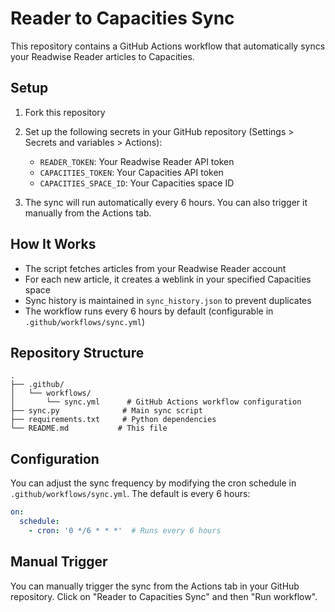 # Reader to Capacities Sync

This repository contains a GitHub Actions workflow that automatically syncs your Readwise Reader articles to Capacities.

## Setup

1. Fork this repository

2. Set up the following secrets in your GitHub repository (Settings > Secrets and variables > Actions):
   - `READER_TOKEN`: Your Readwise Reader API token
   - `CAPACITIES_TOKEN`: Your Capacities API token
   - `CAPACITIES_SPACE_ID`: Your Capacities space ID

3. The sync will run automatically every 6 hours. You can also trigger it manually from the Actions tab.

## How It Works

- The script fetches articles from your Readwise Reader account
- For each new article, it creates a weblink in your specified Capacities space
- Sync history is maintained in `sync_history.json` to prevent duplicates
- The workflow runs every 6 hours by default (configurable in `.github/workflows/sync.yml`)

## Repository Structure

```
.
├── .github/
│   └── workflows/
│       └── sync.yml      # GitHub Actions workflow configuration
├── sync.py              # Main sync script
├── requirements.txt     # Python dependencies
└── README.md           # This file
```

## Configuration

You can adjust the sync frequency by modifying the cron schedule in `.github/workflows/sync.yml`. The default is every 6 hours:

```yaml
on:
  schedule:
    - cron: '0 */6 * * *'  # Runs every 6 hours
```

## Manual Trigger

You can manually trigger the sync from the Actions tab in your GitHub repository. Click on "Reader to Capacities Sync" and then "Run workflow".